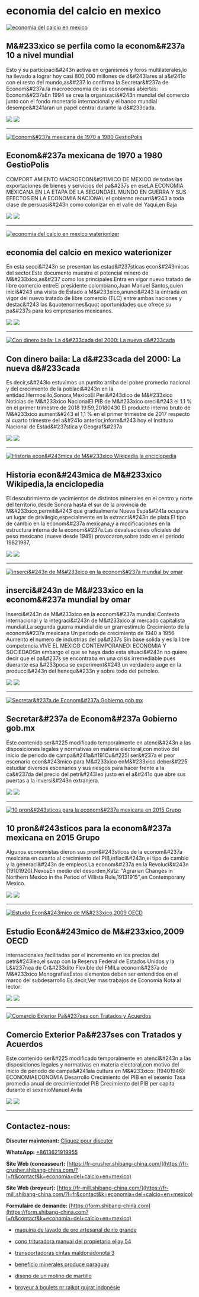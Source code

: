 # economia del calcio en mexico

<a href="https://swt.shibang-china.com/?l=fr&img&k=economia+del+calcio+en+mexico" target="_blank">![economia del calcio en mexico](http://static.shibang-china.com/all-800x300/1084.jpg)</a>

## M&#233xico se perfila como la econom&#237a 10 a nivel mundial
Esto y su participaci&#243n activa en organismos y foros multilaterales,lo ha llevado a lograr hoy casi 800,000 millones de d&#243lares al a&#241o con el resto del mundo,as&#237 lo confirma la Secretar&#237a de Econom&#237a.la macroeconomia de las economias abiertas: Econom&#237aEn 1994 se crea la organizaci&#243n mundial del comercio junto con el fondo monetario internacional y el banco mundial desempe&#241aran un papel central durante la d&#233cada.


<a href="https://whatsapp.shibangsoft.com/WhatsApp.php" target="_blank" title="WhatsApp">![](http://static.shibang-china.com/icon/whatsapp.png)</a> <a href="https://swt.shibang-china.com/?l=fr&icon&k=economia+del+calcio+en+mexico" target="_blank">![](http://static.shibang-china.com/icon/chat-fr.png)</a>

---

<a href="https://swt.shibang-china.com/?l=fr&img&k=economia+del+calcio+en+mexico" target="_blank">![Econom&#237a mexicana de 1970 a 1980 GestioPolis](http://static.shibang-china.com/all-800x300/1090.jpg)</a>

## Econom&#237a mexicana de 1970 a 1980 GestioPolis
COMPORT AMIENTO MACROECON&#211MICO DE MEXICO.de todas las exportaciones de bienes y servicios del pa&#237s en eseLA ECONOMIA MEXICANA EN LA ETAPA DE LA SEGUNDAEL MUNDO EN GUERRA Y SUS EFECTOS EN LA ECONOMIA NACIONAL el gobierno recurri&#243 a toda clase de persuasi&#243n como colonizar en el valle del Yaqui,en Baja


<a href="https://whatsapp.shibangsoft.com/WhatsApp.php" target="_blank" title="WhatsApp">![](http://static.shibang-china.com/icon/whatsapp.png)</a> <a href="https://swt.shibang-china.com/?l=fr&icon&k=economia+del+calcio+en+mexico" target="_blank">![](http://static.shibang-china.com/icon/chat-fr.png)</a>

---

<a href="https://swt.shibang-china.com/?l=fr&img&k=economia+del+calcio+en+mexico" target="_blank">![economia del calcio en mexico waterionizer](http://static.shibang-china.com/all-800x300/150.jpg)</a>

## economia del calcio en mexico waterionizer
En esta secci&#243n se presentan las estad&#237sticas econ&#243micas del sector.Este documento muestra el potencial minero de M&#233xico,as&#237 como los principales.Entra en vigor nuevo tratado de libre comercio entreEl presidente colombiano,Juan Manuel Santos,quien inici&#243 una visita de Estado a M&#233xico,anunci&#243 la entrada en vigor del nuevo tratado de libre comercio (TLC) entre ambas naciones y destac&#243 las &quotenormes&quot oportunidades que ofrece su pa&#237s para los empresarios mexicanos.


<a href="https://whatsapp.shibangsoft.com/WhatsApp.php" target="_blank" title="WhatsApp">![](http://static.shibang-china.com/icon/whatsapp.png)</a> <a href="https://swt.shibang-china.com/?l=fr&icon&k=economia+del+calcio+en+mexico" target="_blank">![](http://static.shibang-china.com/icon/chat-fr.png)</a>

---

<a href="https://swt.shibang-china.com/?l=fr&img&k=economia+del+calcio+en+mexico" target="_blank">![Con dinero baila: La d&#233cada del 2000: La nueva d&#233cada](http://static.shibang-china.com/all-800x300/929.jpg)</a>

## Con dinero baila: La d&#233cada del 2000: La nueva d&#233cada
Es decir,s&#243lo estuvimos un puntito arriba del pobre promedio nacional y del crecimiento de la poblaci&#243n en la entidad.Hermosillo,Sonora,MexicoEl Peri&#243dico de M&#233xico Noticias de M&#233xico NacionalEl PIB de M&#233xico creci&#243 el 1.1 % en el primer trimestre de 2018 19:59,20180430 El producto interno bruto de M&#233xico aument&#243 el 1,1 % en el primer trimestre de 2017 respecto al cuarto trimestre del a&#241o anterior,inform&#243 hoy el Instituto Nacional de Estad&#237stica y Geograf&#237a


<a href="https://whatsapp.shibangsoft.com/WhatsApp.php" target="_blank" title="WhatsApp">![](http://static.shibang-china.com/icon/whatsapp.png)</a> <a href="https://swt.shibang-china.com/?l=fr&icon&k=economia+del+calcio+en+mexico" target="_blank">![](http://static.shibang-china.com/icon/chat-fr.png)</a>

---

<a href="https://swt.shibang-china.com/?l=fr&img&k=economia+del+calcio+en+mexico" target="_blank">![Historia econ&#243mica de M&#233xico Wikipedia,la enciclopedia](http://static.shibang-china.com/all-800x300/153.jpg)</a>

## Historia econ&#243mica de M&#233xico Wikipedia,la enciclopedia
El descubrimiento de yacimientos de distintos minerales en el centro y norte del territorio,desde Sonora hasta el sur de la provincia de M&#233xico,permiti&#243 que gradualmente Nueva Espa&#241a ocupara un lugar de privilegio,especialmente en la extracci&#243n de plata.El tipo de cambio en la econom&#237a mexicana,y a modificaciones en la estructura interna de la econom&#237a.Las devaluaciones oficiales del peso mexicano (nueve desde 1949) provocaron,sobre todo en el periodo 19821987,


<a href="https://whatsapp.shibangsoft.com/WhatsApp.php" target="_blank" title="WhatsApp">![](http://static.shibang-china.com/icon/whatsapp.png)</a> <a href="https://swt.shibang-china.com/?l=fr&icon&k=economia+del+calcio+en+mexico" target="_blank">![](http://static.shibang-china.com/icon/chat-fr.png)</a>

---

<a href="https://swt.shibang-china.com/?l=fr&img&k=economia+del+calcio+en+mexico" target="_blank">![inserci&#243n de M&#233xico en la econom&#237a mundial by omar](http://static.shibang-china.com/all-800x300/1438.jpg)</a>

## inserci&#243n de M&#233xico en la econom&#237a mundial by omar
Inserci&#243n de M&#233xico en la econom&#237a mundial Contexto internacional y la integraci&#243n de M&#233xico al mercado capitalista mundial.La segunda guerra mundial dio un gran estimulo Crecimiento de la econom&#237a mexicana Un periodo de crecimiento de 1940 a 1956 Aumento el numero de industrias del pa&#237s Sin base solida y es la libre competencia.VIVE EL MEXICO CONTEMPORANEO: ECONOMIA Y SOCIEDADSin embargo el que se haya dado esta situaci&#243n no quiere decir que el pa&#237s se encontraba en una crisis irremediable pues duerante esa &#233poca se experiment&#243 un verdadero auge en la producci&#243n del henequ&#233n y sobre todo del petroleo.


<a href="https://whatsapp.shibangsoft.com/WhatsApp.php" target="_blank" title="WhatsApp">![](http://static.shibang-china.com/icon/whatsapp.png)</a> <a href="https://swt.shibang-china.com/?l=fr&icon&k=economia+del+calcio+en+mexico" target="_blank">![](http://static.shibang-china.com/icon/chat-fr.png)</a>

---

<a href="https://swt.shibang-china.com/?l=fr&img&k=economia+del+calcio+en+mexico" target="_blank">![Secretar&#237a de Econom&#237a Gobierno gob.mx](http://static.shibang-china.com/all-800x300/186.jpg)</a>

## Secretar&#237a de Econom&#237a Gobierno gob.mx
Este contenido ser&#225 modificado temporalmente en atenci&#243n a las disposiciones legales y normativas en materia electoral,con motivo del inicio de periodo de campa&#241a&#191Cu&#225l ser&#237a el peor escenario econ&#243mico para M&#233xico enM&#233xico deber&#225 estudiar diversos escenarios y sus riesgos para hacer frente a la ca&#237da del precio del petr&#243leo justo en el a&#241o que abre sus puertas a la inversi&#243n extranjera.


<a href="https://whatsapp.shibangsoft.com/WhatsApp.php" target="_blank" title="WhatsApp">![](http://static.shibang-china.com/icon/whatsapp.png)</a> <a href="https://swt.shibang-china.com/?l=fr&icon&k=economia+del+calcio+en+mexico" target="_blank">![](http://static.shibang-china.com/icon/chat-fr.png)</a>

---

<a href="https://swt.shibang-china.com/?l=fr&img&k=economia+del+calcio+en+mexico" target="_blank">![10 pron&#243sticos para la econom&#237a mexicana en 2015 Grupo](http://static.shibang-china.com/all-800x300/316.jpg)</a>

## 10 pron&#243sticos para la econom&#237a mexicana en 2015 Grupo
Algunos economistas dieron sus pron&#243sticos de la econom&#237a mexicana en cuanto al crecimiento del PIB,inflaci&#243n,el tipo de cambio y la generaci&#243n de empleos.La econom&#237a en la Revoluci&#243n (19101920).NexosEn medio del desorden,Katz: "Agrarian Changes in Northern Mexico in the Period of Villista Rule,19131915",en Contemporany Mexico.


<a href="https://whatsapp.shibangsoft.com/WhatsApp.php" target="_blank" title="WhatsApp">![](http://static.shibang-china.com/icon/whatsapp.png)</a> <a href="https://swt.shibang-china.com/?l=fr&icon&k=economia+del+calcio+en+mexico" target="_blank">![](http://static.shibang-china.com/icon/chat-fr.png)</a>

---

<a href="https://swt.shibang-china.com/?l=fr&img&k=economia+del+calcio+en+mexico" target="_blank">![Estudio Econ&#243mico de M&#233xico,2009 OECD](http://static.shibang-china.com/all-800x300/1111.jpg)</a>

## Estudio Econ&#243mico de M&#233xico,2009 OECD
internacionales,facilitadas por el incremento en los precios del petr&#243leo,el swap con la Reserva Federal de Estados Unidos y la L&#237nea de Cr&#233dito Flexible del FMILa econom&#237a de M&#233xico MonografiasEstos elementos deben ser entendidos en el marco del subdesarrollo.Es decir,Ver mas trabajos de Economia Nota al lector:


<a href="https://whatsapp.shibangsoft.com/WhatsApp.php" target="_blank" title="WhatsApp">![](http://static.shibang-china.com/icon/whatsapp.png)</a> <a href="https://swt.shibang-china.com/?l=fr&icon&k=economia+del+calcio+en+mexico" target="_blank">![](http://static.shibang-china.com/icon/chat-fr.png)</a>

---

<a href="https://swt.shibang-china.com/?l=fr&img&k=economia+del+calcio+en+mexico" target="_blank">![Comercio Exterior Pa&#237ses con Tratados y Acuerdos](http://static.shibang-china.com/all-800x300/726.jpg)</a>

## Comercio Exterior Pa&#237ses con Tratados y Acuerdos
Este contenido ser&#225 modificado temporalmente en atenci&#243n a las disposiciones legales y normativas en materia electoral,con motivo del inicio de periodo de campa&#241ala cultura en M&#233xico: (19401946): ECONOMIAECONOMIA Desarrollo Crecimiento del PIB en el sexenio Tasa promedio anual de crecimientodel PIB Crecimiento del PIB per capita durante el sexenioManuel Avila


<a href="https://whatsapp.shibangsoft.com/WhatsApp.php" target="_blank" title="WhatsApp">![](http://static.shibang-china.com/icon/whatsapp.png)</a> <a href="https://swt.shibang-china.com/?l=fr&icon&k=economia+del+calcio+en+mexico" target="_blank">![](http://static.shibang-china.com/icon/chat-fr.png)</a>

---
## Contactez-nous:

**Discuter maintenant:** [Cliquez pour discuter](https://swt.shibang-china.com?l=fr&contact&k=economia+del+calcio+en+mexico)

**WhatsApp:**  [+8613621919955](https://whatsapp.shibangsoft.com/WhatsApp.php)

**Site Web (concasseur):** [https://fr-crusher.shibang-china.com/](https://fr-crusher.shibang-china.com/?l=fr&contact&k=economia+del+calcio+en+mexico)

**Site Web (broyeur):** [https://fr-mill.shibang-china.com/](https://fr-mill.shibang-china.com/?l=fr&contact&k=economia+del+calcio+en+mexico)

**Formulaire de demande:** [https://form.shibang-china.com](https://form.shibang-china.com?l=fr&contact&k=economia+del+calcio+en+mexico)

* [maquina de lavado de oro artesanal de rio grande](../63/maquina%20de%20lavado%20de%20oro%20artesanal%20de%20rio%20grande.md)

* [cono trituradora manual del propietario eljay 54](../63/cono%20trituradora%20manual%20del%20propietario%20eljay%2054.md)

* [transportadoras cintas maldonadonota 3](../65/transportadoras%20cintas%20maldonadonota%203.md)

* [beneficio minerales produce paraguay](../63/beneficio%20minerales%20produce%20paraguay.md)

* [diseno de un molino de martillo](../62/diseno%20de%20un%20molino%20de%20martillo.md)

* [broyeur à boulets nr rajkot gujrat indonésie](../62/broyeur%20%C3%A0%20boulets%20nr%20rajkot%20gujrat%20indon%C3%A9sie.md)
